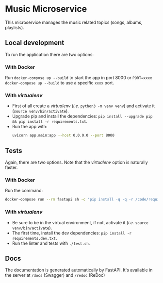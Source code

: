 # Music Microservice

This microservice manages the music related topics (songs, albums, playlists).

## Local development

To run the application there are two options:

### With Docker

Run `docker-compose up --build` to start the app in port 8000 or `PORT=xxxx docker-compose up --build` to use a specific `xxxx` port.

### With _virtualenv_

- First of all create a _virtualenv_ (_i.e._ `python3 -m venv venv`) and activate it (`source venv/bin/activate`).
- Upgrade pip and install the dependencies: `pip install --upgrade pip && pip install -r requirements.txt`.
- Run the app with:
	```bash
	uvicorn app.main:app --host 0.0.0.0 --port 8000
	```

## Tests

Again, there are two options. Note that the _virtualenv_ option is naturally faster.

### With Docker

Run the command:

```bash
docker-compose run --rm fastapi sh -c "pip install -q -q -r /code/requirements.dev.txt && sh /code/test.sh"
```

### With _virtualenv_

- Be sure to be in the virtual environment, if not, activate it (_i.e._ `source venv/bin/activate`).
- The first time, install the dev dependencies: `pip install -r requirements.dev.txt`.
- Run the linter and tests with `./test.sh`.

## Docs

The documentation is generated automatically by FastAPI. It's available in the server at `/docs` (Swagger) and `/redoc` (ReDoc)
